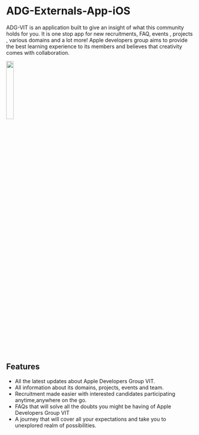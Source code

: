 # ADG-Externals-App-iOS

ADG-VIT is an application built to give an insight of what this community holds for you. It is one stop app for new recruitments, FAQ, events , projects , various domains and a lot more! Apple developers group aims to provide the best learning experience to its members and believes that creativity comes with collaboration.
<p align = "centre"><img src = "Assets/IMG_5428_iphone12promaxsilver_portrait.png" width = "20%" height = "20%">

</p>

## Features

- All the latest updates about Apple Developers Group VIT.
- All information about its domains, projects, events and team.
- Recruitment made easier with interested candidates participating anytime,anywhere on the go.
- FAQs that will solve all the doubts you might be having of Apple Developers Group VIT
- A journey that will cover all your expectations and take you to unexplored realm of possibilities.
